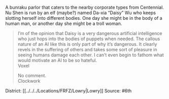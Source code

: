 A bunraku parlor that caters to the nearby corporate types from Centennial. Nu Shen is run by an elf (maybe?) named Da-xia “Daisy” Wu who keeps slotting herself into different bodies. One day she might be in the body of a human man, or another day she might be a troll woman. 

> I’m of the opinion that Daisy is a very dangerous artificial intelligence who just hops into the bodies of puppets when needed. The callous nature of an AI like this is only part of why it’s dangerous. It clearly revels in the suffering of others and takes some sort of pleasure in seeing humans damage each other. I can’t even begin to fathom what would motivate an AI to be so hateful.  
> Voxel  
> 
> No comment.  
> Clockwork

District: [[../../../Locations/FRFZ/Lowry|Lowry]]
Source: #6th